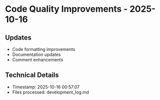 # Code Quality Improvements - 2025-10-16

## Updates
- Code formatting improvements
- Documentation updates
- Comment enhancements

## Technical Details
- Timestamp: 2025-10-16 00:57:07
- Files processed: development_log.md
